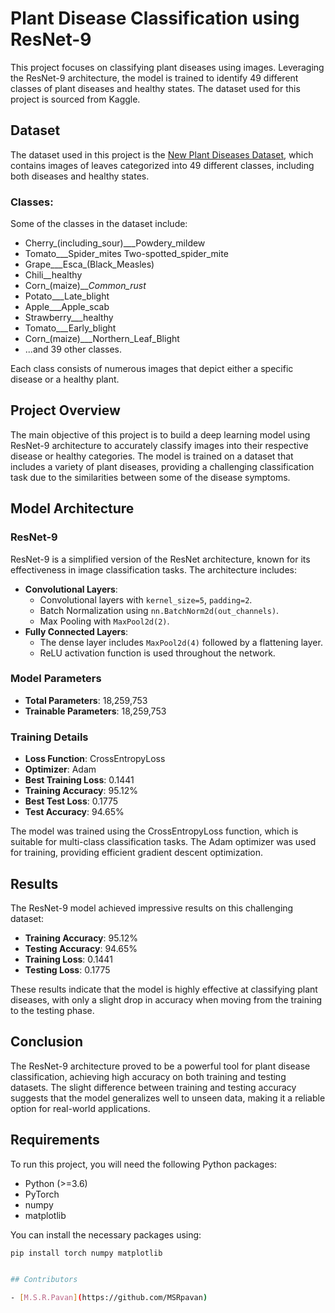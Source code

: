 # Plant Disease Classification using ResNet-9

This project focuses on classifying plant diseases using images. Leveraging the ResNet-9 architecture, the model is trained to identify 49 different classes of plant diseases and healthy states. The dataset used for this project is sourced from Kaggle.

## Dataset

The dataset used in this project is the [New Plant Diseases Dataset](https://www.kaggle.com/datasets/vipoooool/new-plant-diseases-dataset), which contains images of leaves categorized into 49 different classes, including both diseases and healthy states. 

### Classes:

Some of the classes in the dataset include:

- Cherry_(including_sour)___Powdery_mildew
- Tomato___Spider_mites Two-spotted_spider_mite
- Grape___Esca_(Black_Measles)
- Chili__healthy
- Corn_(maize)___Common_rust_
- Potato___Late_blight
- Apple___Apple_scab
- Strawberry___healthy
- Tomato___Early_blight
- Corn_(maize)___Northern_Leaf_Blight
- ...and 39 other classes.

Each class consists of numerous images that depict either a specific disease or a healthy plant.

## Project Overview

The main objective of this project is to build a deep learning model using ResNet-9 architecture to accurately classify images into their respective disease or healthy categories. The model is trained on a dataset that includes a variety of plant diseases, providing a challenging classification task due to the similarities between some of the disease symptoms.

## Model Architecture

### ResNet-9

ResNet-9 is a simplified version of the ResNet architecture, known for its effectiveness in image classification tasks. The architecture includes:

- **Convolutional Layers**: 
  - Convolutional layers with `kernel_size=5`, `padding=2`.
  - Batch Normalization using `nn.BatchNorm2d(out_channels)`.
  - Max Pooling with `MaxPool2d(2)`.
- **Fully Connected Layers**:
  - The dense layer includes `MaxPool2d(4)` followed by a flattening layer.
  - ReLU activation function is used throughout the network.

### Model Parameters

- **Total Parameters**: 18,259,753
- **Trainable Parameters**: 18,259,753

### Training Details

- **Loss Function**: CrossEntropyLoss
- **Optimizer**: Adam
- **Best Training Loss**: 0.1441
- **Training Accuracy**: 95.12%
- **Best Test Loss**: 0.1775
- **Test Accuracy**: 94.65%

The model was trained using the CrossEntropyLoss function, which is suitable for multi-class classification tasks. The Adam optimizer was used for training, providing efficient gradient descent optimization.

## Results

The ResNet-9 model achieved impressive results on this challenging dataset:

- **Training Accuracy**: 95.12%
- **Testing Accuracy**: 94.65%
- **Training Loss**: 0.1441
- **Testing Loss**: 0.1775

These results indicate that the model is highly effective at classifying plant diseases, with only a slight drop in accuracy when moving from the training to the testing phase.

## Conclusion

The ResNet-9 architecture proved to be a powerful tool for plant disease classification, achieving high accuracy on both training and testing datasets. The slight difference between training and testing accuracy suggests that the model generalizes well to unseen data, making it a reliable option for real-world applications.

## Requirements

To run this project, you will need the following Python packages:

- Python (>=3.6)
- PyTorch
- numpy
- matplotlib

You can install the necessary packages using:

```bash
pip install torch numpy matplotlib


## Contributors

- [M.S.R.Pavan](https://github.com/MSRpavan)

